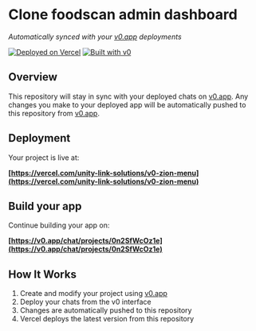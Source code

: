 # Clone foodscan admin dashboard

*Automatically synced with your [v0.app](https://v0.app) deployments*

[![Deployed on Vercel](https://img.shields.io/badge/Deployed%20on-Vercel-black?style=for-the-badge&logo=vercel)](https://vercel.com/unity-link-solutions/v0-zion-menu)
[![Built with v0](https://img.shields.io/badge/Built%20with-v0.app-black?style=for-the-badge)](https://v0.app/chat/projects/0n2SfWcOz1e)

## Overview

This repository will stay in sync with your deployed chats on [v0.app](https://v0.app).
Any changes you make to your deployed app will be automatically pushed to this repository from [v0.app](https://v0.app).

## Deployment

Your project is live at:

**[https://vercel.com/unity-link-solutions/v0-zion-menu](https://vercel.com/unity-link-solutions/v0-zion-menu)**

## Build your app

Continue building your app on:

**[https://v0.app/chat/projects/0n2SfWcOz1e](https://v0.app/chat/projects/0n2SfWcOz1e)**

## How It Works

1. Create and modify your project using [v0.app](https://v0.app)
2. Deploy your chats from the v0 interface
3. Changes are automatically pushed to this repository
4. Vercel deploys the latest version from this repository